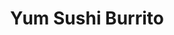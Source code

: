 ---
layout: place
title: "Yum Sushi Burrito"
permalink: /tennessee/johnson-city/yum-sushi-burrito.html
stateAbbr: TN
stateName: Tennessee
cityName: Johnson City
seo:
  name: "Yum Sushi Burrito"
  type: Restaurant
  links: null
description: "Looking for sushi in Johnson City, Tennessee? Check out Yum Sushi Burrito for a delightful Japanese dining experience. Enjoy a variety of sushi and other dis..."
place_id: ChIJxbTIHn19WogRnkkw1eDEziM
photos:
  - name: >-
      places/ChIJxbTIHn19WogRnkkw1eDEziM/photos/AeeoHcI_-DlyKe8ut4TcqhGCIndA0mh60OKOsSu8LW59vvqt0Qsu5R2wwcKm2despkw4JUfoQs255MDS9rhkvNkvkNBqV8gxDMoK-EVkyY08FsjNnMXfQNMfhNoMqJKj5qEeU2vR-ogesiVjiQdDUYLeijYZRJ7-DyUehCshII0wUVvuqfY6MfzPWH9r1EYdaA5mZZMfQj_I64F01Yjoyc0k_reSjVneewrFyn7DTOGiyTpSndweD9UC5mMZngakLhwi4ChtqV_UwhmEXr0ClQ4P2K9Efo_QrOzBPCMbO_Nf95blm3scD5Vr_2G88BEUUwaT1-zYgcgytgSsOYM0QeaUWIgRVHk2KeYVZj2ljbh7IzfpRZU3R9OEkPsGeWFK_sW6BxQE7yAB99iSGoDfwVjNuDbp8ktS2K5up4H7Sr9Uylc
    widthPx: 3024
    heightPx: 4032
    authorAttributions:
      - displayName: Corey Blaske
        uri: https://maps.google.com/maps/contrib/113269326444898058943
        photoUri: >-
          https://lh3.googleusercontent.com/a-/ALV-UjVhqarqRKfeUCnH5QMaixgMsBR8kAPzHtAaNSkCZwHa7ebAF3Si=s100-p-k-no-mo
    flagContentUri: >-
      https://www.google.com/local/imagery/report/?cb_client=maps_api_places.places_api&image_key=!1e10!2sCIHM0ogKEICAgICRoPyRTw&hl=en-US
    googleMapsUri: >-
      https://www.google.com/maps/place//data=!3m4!1e2!3m2!1sCIHM0ogKEICAgICRoPyRTw!2e10!4m2!3m1!1s0x885a7d7d1ec8b4c5:0x23cec4e0d530499e
  - name: >-
      places/ChIJxbTIHn19WogRnkkw1eDEziM/photos/AeeoHcJP8NtN7qEzIVVmZa9GWgpiMtBkuCXAylGnYWW5tYOZkT7YBL7oRDAZDQqzBEOFmUPw2eLkuDO42cy-4h6rg8QnkNdhWHPp_EELUfNXz7fUxgFnu6v235RsZa6DVCoAi2kuOORiLK1gKqxQ5EBC5zO7e1pNbE7_n_-ocgxtcX2RFBikWWZbK1_LdEs3c9lRI2rpMsXeN4_mZs0srdRCsAJ3NqQrbvthT1j6Stb-RKojWeW0aq6iyMtmg32t-XNzNxftjNYxRm3Bopbw28uEU9Di0eBdhANAaRD5IQqnuskzR0yh0yBS9Q8vT6pKNq4zEnM88m-wXbt4oM5IzugyG_pLwnzBWMbjhbX_zoNtOdKaBOsWncPd2nxrmJD8BkCSImTatudEwagt_ycPS_wCyR5AUKguDCHq-rMwcADUNslp4VE
    widthPx: 3024
    heightPx: 4032
    authorAttributions:
      - displayName: Magee
        uri: https://maps.google.com/maps/contrib/110822647678581215826
        photoUri: >-
          https://lh3.googleusercontent.com/a/ACg8ocJxh4Q6GmwtG6tb7kr3mGZlypBCqH76XAwzefBu2orefbv3vyaA=s100-p-k-no-mo
    flagContentUri: >-
      https://www.google.com/local/imagery/report/?cb_client=maps_api_places.places_api&image_key=!1e10!2sCIHM0ogKEICAgIC7zcmg8gE&hl=en-US
    googleMapsUri: >-
      https://www.google.com/maps/place//data=!3m4!1e2!3m2!1sCIHM0ogKEICAgIC7zcmg8gE!2e10!4m2!3m1!1s0x885a7d7d1ec8b4c5:0x23cec4e0d530499e
  - name: >-
      places/ChIJxbTIHn19WogRnkkw1eDEziM/photos/AeeoHcLs6t3hDHeEBtwmn3t9K5ECslSNND9dlbkEDflkI7eQ0yjO3tcwzdgXZwAjn8enk-jkB-yG2XzmCR50aAV3jBQzOPeX7lP91la6wNp_tUM0SkB3-36rprtvxoNmwo2eKF0xSHAdYW7KGD4VRetVcb2sFpdcgHjvsqn_1eysADFSl8RCvwAeGjk_6nvY4r2F7U-EUI3IWJkAA3d5TI8rurkQzkkxcOJdPDUnQT1Zw25FJ6YHY9LpFwQBkAFcguJ2fT8SvgOK3bP2lCNxuUSvdI05kprEWM_Ca9APFOdMgZIuaNLIoBQurcPnD_V94d88QFbr8zzGLZ7TSgI_Xp2NlSVefRcABIBeVUT-iTVm-akqsV5IO2Yg7yhz6wb8hoZYcZhQtyLFgXgxKP_4lXTAvDNUmQ0_04nXP2sEkzMfpU9lpA
    widthPx: 3024
    heightPx: 4032
    authorAttributions:
      - displayName: Magee
        uri: https://maps.google.com/maps/contrib/110822647678581215826
        photoUri: >-
          https://lh3.googleusercontent.com/a/ACg8ocJxh4Q6GmwtG6tb7kr3mGZlypBCqH76XAwzefBu2orefbv3vyaA=s100-p-k-no-mo
    flagContentUri: >-
      https://www.google.com/local/imagery/report/?cb_client=maps_api_places.places_api&image_key=!1e10!2sCIHM0ogKEICAgIC7zcmgcg&hl=en-US
    googleMapsUri: >-
      https://www.google.com/maps/place//data=!3m4!1e2!3m2!1sCIHM0ogKEICAgIC7zcmgcg!2e10!4m2!3m1!1s0x885a7d7d1ec8b4c5:0x23cec4e0d530499e
  - name: >-
      places/ChIJxbTIHn19WogRnkkw1eDEziM/photos/AeeoHcKzuzOwR6wV5uyT5JAxKNbOaxydXH6sb6iFfayLs3_j9ywGaaM4UtNZ6WHkROdTkumyl_vE0a6bAkTyBQQ9A610eUgDFRnPtEcwJBViYM7_mvobgNX-g5IlN_bxODarStNCAbZri55eD_Wfgr9EdXY7XwheMcUVquoqHtxoOATESekkuSRQEbx3RBuFYO6RFyiMpMRvpJOHvj_SVsKeFJadnN5rKZbGxPtn7lYZiwwVQntBQGPCaLjCdUzTchF_yhz2TlMCt3zMXBlxSW1SGA6lj28ZxXEd1nSINJHo6LOOcptxQxoI_OPG6hsUDgd0_iaKqRGL-6FBjcnU9-UcwtV5jTyVzReQdiNnZKFFxjegb2Cg68HOVQ_N6AWTE0I-fsUdgR_21Jv8FPWU3wHS72ca4IXWOw1xyp2aX9Hj_aBfCg
    widthPx: 3468
    heightPx: 4624
    authorAttributions:
      - displayName: Patrick Owens
        uri: https://maps.google.com/maps/contrib/114341028438526107134
        photoUri: >-
          https://lh3.googleusercontent.com/a-/ALV-UjUa19D1sOS5Uc8rZwoXSskEnR6t0NVzI8csR7mE31oAgV3W3gRt=s100-p-k-no-mo
    flagContentUri: >-
      https://www.google.com/local/imagery/report/?cb_client=maps_api_places.places_api&image_key=!1e10!2sCIHM0ogKEICAgICpm9ebQg&hl=en-US
    googleMapsUri: >-
      https://www.google.com/maps/place//data=!3m4!1e2!3m2!1sCIHM0ogKEICAgICpm9ebQg!2e10!4m2!3m1!1s0x885a7d7d1ec8b4c5:0x23cec4e0d530499e
  - name: >-
      places/ChIJxbTIHn19WogRnkkw1eDEziM/photos/AeeoHcKMEtBpT9o7A4UEcu08HpEVUZAFkfoQF4LiQQ-JkkQWUy8s0EGFU5XeDJ19OnubsbsMVR-PtsodV4t8k1UVWfJiCz6m8pqcLcCUDhieoFFPoPmHi8hJMxg6S--hdnZrqt-KIhuL9AgBvqSN2npe1vjnQzaMRI374qMpmOtjSN7X_MkGNxCl1CfhbE6_zvxidDV_wqimLH_vedIX7k5oLpuFPz0ILgwXpFxRNSh3KBZw-_M_mxFzbjes5SkGEsOVMM1BWfz2G60Hy7El21bIQziGAsq1UPNW-pGZo97NxaDJ_Zc1FidTxwIro5EUYDlYkhGgPNgS1OgmM9Aa9o0REHKyC2ywI8_D0YRlaVeYBDbWuMkyCiTysrnmWfh4Zaje8O1rGaOMQHUig65HhNasmOUFiXWrOcVHYvTsMw8UssY
    widthPx: 4032
    heightPx: 2268
    authorAttributions:
      - displayName: Pete H
        uri: https://maps.google.com/maps/contrib/102261442654051810726
        photoUri: >-
          https://lh3.googleusercontent.com/a/ACg8ocIcPSuKfBAObmjFFB85pBvEo3UdgHWQQCXR0J6fu75HvLzP1A=s100-p-k-no-mo
    flagContentUri: >-
      https://www.google.com/local/imagery/report/?cb_client=maps_api_places.places_api&image_key=!1e10!2sCIHM0ogKEICAgICc2sDrZw&hl=en-US
    googleMapsUri: >-
      https://www.google.com/maps/place//data=!3m4!1e2!3m2!1sCIHM0ogKEICAgICc2sDrZw!2e10!4m2!3m1!1s0x885a7d7d1ec8b4c5:0x23cec4e0d530499e
  - name: >-
      places/ChIJxbTIHn19WogRnkkw1eDEziM/photos/AeeoHcJ4KODZhB5iYE5BZnF7dFzD58YAwfhvVOx4Y093hQ2IdIBgH8V-RVtREEJnxpt59Lca3H_h1HKS_SzcdpZLBdUOaKzKbGc58whlDtQ0Xtikch5G4nlF9lUzOlRzyexpvJiXJ73eeXdMuC_dQOt4EuVo5d-aAtEKQDXbtcHGGYEyKyfqc-Vp0p19W-_dAlUnPX4dHUwjwqzXAIYWn3PIiiWsqer3Pc1g97kHR5dQ83fQBRbKnkwPOZJJa83TJyi6WDSqI8jJjMlJ0jcuHlyLIsDAyzSXYtEQWrJCU0Ke5T2l8DPjDEBxnWY3p7z9hHlsrVGC-uzys-u3_yZPYO8LHJH-5EHfO3Lpy10-JQPuQ21aymjJ-9i9o8HCakwg-07S3Zmz89XQTQStLGsGKrOgAHxrcFEJmrAQiKquC2CFENdtjQ
    widthPx: 3072
    heightPx: 4096
    authorAttributions:
      - displayName: Laura
        uri: https://maps.google.com/maps/contrib/103480796837310206994
        photoUri: >-
          https://lh3.googleusercontent.com/a-/ALV-UjXtPI-C-vLjGl8mhgMZBK8kdaTCK9olZ4vUNiAc4QeJksqjp1522w=s100-p-k-no-mo
    flagContentUri: >-
      https://www.google.com/local/imagery/report/?cb_client=maps_api_places.places_api&image_key=!1e10!2sCIHM0ogKEICAgIDs6ZK0ag&hl=en-US
    googleMapsUri: >-
      https://www.google.com/maps/place//data=!3m4!1e2!3m2!1sCIHM0ogKEICAgIDs6ZK0ag!2e10!4m2!3m1!1s0x885a7d7d1ec8b4c5:0x23cec4e0d530499e
  - name: >-
      places/ChIJxbTIHn19WogRnkkw1eDEziM/photos/AeeoHcK0ysbmfdmIoz-CMbnu-UPK9MKO4IWnp6ZEgO1sVNHCqw_Y2ta2qAcFtdjHO2kikAnnS5nOFVgsOc4UnDjYPF-ThPpiIxiBXr0wSqKcGzh7Rzw6_5VkN6kiUA4FMD9Nfvj3Pvjh0MxRdq3oHzkwN3nOUTh7zKZurJ80_mwUqTFSs0-gou4vUhlUDDONc8vWqbaOKqkIMqVvk-bppo0SdA7WHfmkHG5ScOA-tKWXKF2GHJOx8hWjfp1Bel4V4WeFtPP6DrTvIy-gM7M-rxVsH60_04Y55haGSxqcmicGLtz254rqlVrTnS3-2GAwnn5BUOADBc0Zs6KZTWr6go6EjLxIC4MVBXnat6jqHQA0g-M5y42iaKjBL69BYKaA_fmT3cFHwOFGzWmvRmBOTXGCJGZW-q9I6VFTWMJDpXtC4l2Og58
    widthPx: 1290
    heightPx: 1542
    authorAttributions:
      - displayName: Emily Ingram
        uri: https://maps.google.com/maps/contrib/104795238054615629954
        photoUri: >-
          https://lh3.googleusercontent.com/a-/ALV-UjVSdRsHAGCtIHvyG2TokmKe2tI-QEv3f8jCLmZ9UOz19lvifQtwGw=s100-p-k-no-mo
    flagContentUri: >-
      https://www.google.com/local/imagery/report/?cb_client=maps_api_places.places_api&image_key=!1e10!2sCIHM0ogKEICAgICx2uy9wwE&hl=en-US
    googleMapsUri: >-
      https://www.google.com/maps/place//data=!3m4!1e2!3m2!1sCIHM0ogKEICAgICx2uy9wwE!2e10!4m2!3m1!1s0x885a7d7d1ec8b4c5:0x23cec4e0d530499e
  - name: >-
      places/ChIJxbTIHn19WogRnkkw1eDEziM/photos/AeeoHcKvcTSmqPf402yhubZAWZmXZyxAF_6m7jycv0XObjR4ZOo7lBYcO2gFQo9dL3ruE7r75RH4yWCY2l5gsxc12vFzRlSdRt0eyD1fyIqQgA8jMDY-Gbz_tWdWbG49-T32823-sOkCodifRFJWeYoXxcdHfVTZYJbzbGvVcNJLc2Ho0A55T2WtBnyQ4Xv8ce0tcXY1rjrCKjfsp1DYnTOeP2Wre02lLgrbqw704swOmAzIJBVD_6ytc6haf9RxtzwnK4P7qWpwFojRlhyz_1IjAuwCyI42JDXxE7Tyj7Ig-GK_CVQRts9eR_mG0yGCVQqK8n3Aq1G7r89qZ0MeSYEkhyEiVzC-3ScVInkIM1weB5ZK8aBCgH-lLn6WuetG2aUW60l9TbHMMPNtnN6bOIvjB5N1AXYrbbMzTAgVBA8bZ32VIA
    widthPx: 3024
    heightPx: 4032
    authorAttributions:
      - displayName: Magee
        uri: https://maps.google.com/maps/contrib/110822647678581215826
        photoUri: >-
          https://lh3.googleusercontent.com/a/ACg8ocJxh4Q6GmwtG6tb7kr3mGZlypBCqH76XAwzefBu2orefbv3vyaA=s100-p-k-no-mo
    flagContentUri: >-
      https://www.google.com/local/imagery/report/?cb_client=maps_api_places.places_api&image_key=!1e10!2sCIHM0ogKEICAgIC7zcmgSg&hl=en-US
    googleMapsUri: >-
      https://www.google.com/maps/place//data=!3m4!1e2!3m2!1sCIHM0ogKEICAgIC7zcmgSg!2e10!4m2!3m1!1s0x885a7d7d1ec8b4c5:0x23cec4e0d530499e
  - name: >-
      places/ChIJxbTIHn19WogRnkkw1eDEziM/photos/AeeoHcJfPiFvAH93Zji3lUt4_ySZ9AwDZWy3plvc3IIM1S56gqFaf4obF4Fyg1GaZyZtnm-wKnt6RyT2h3uR1OcsgfyOOJB9A01cNt6BTlfijP9So_WNIp9xiTREjC60SlKZVvCvLj8rC8PPalEdFuHhBR13vJ0Vdajro5K4G9j_Wc0BWTU6shRRgNP0_dYR0UcTT0Ly7Ig22ri0EM9AWKBCRWkEgm0Pf5EOBiqxwcjbKPXRda62OJGAt---D2WszauKg2zvpAtCQgcF2kfv4IDPlghPRynTj53y78PnwTGCEV3oby82tOZxDs-Zvs5gCcS-2jfB0q8SRQa0bgz7jygl1nhNz-xr_gvCALRVyHNwhE9UMFo-8Y5GrETh-huoK0gL52xNBBE25iCddQQNkog_WUs3_NsgooG-qIGjDX-vZBM
    widthPx: 4032
    heightPx: 3024
    authorAttributions:
      - displayName: Barry Lovelace
        uri: https://maps.google.com/maps/contrib/112180653544631641648
        photoUri: >-
          https://lh3.googleusercontent.com/a-/ALV-UjU-47PiNtQbuzCJfZCQIpKcivC23mSvI7j1tUgWsBzZ4mGG08BalA=s100-p-k-no-mo
    flagContentUri: >-
      https://www.google.com/local/imagery/report/?cb_client=maps_api_places.places_api&image_key=!1e10!2sCIHM0ogKEICAgICcxob_VA&hl=en-US
    googleMapsUri: >-
      https://www.google.com/maps/place//data=!3m4!1e2!3m2!1sCIHM0ogKEICAgICcxob_VA!2e10!4m2!3m1!1s0x885a7d7d1ec8b4c5:0x23cec4e0d530499e
  - name: >-
      places/ChIJxbTIHn19WogRnkkw1eDEziM/photos/AeeoHcLIxlHUr1Saq6U4rnilsLUujLrwPEpkjYoFtHP0pIDi8jx5hwKyaA-enpbGGmXTRT8F-M4ePr-JXFLLA7hsGFBYeFDeZ4fPaHslzgHKRr0BO6FanRoAnfXGOtIUTnVEA_CDrRNeuqL44tM0Tj1T_Hkk_bX53hYMLQVwyZwCgZs_FnjrpvdgMjdJgkqyjjnZuyipARnc7rSoN9tndvcSgEDD6hu9q4y4RNKmlblkGLVoI9r4LoVBPFiS9nJTItEJXNuTsd2msgIgEaxA1EyZK9gYHF5o48hb0KtusaBgpvASgQ1g3Rcf8te5AwtziMcCaimdkR5e64kqodduMgzGFadsB4GT4j39Hpukztwqb3g4YpCBCaql3N4vi1kNYYpKzQRXyxOCSR51j_2-UVuskdYNEN8enLBqz9KGbB6Dx-5UcSQ
    widthPx: 2266
    heightPx: 2268
    authorAttributions:
      - displayName: JP Mathes II
        uri: https://maps.google.com/maps/contrib/110961526481268475384
        photoUri: >-
          https://lh3.googleusercontent.com/a-/ALV-UjXo_HJ-Uf2HxEa3IcDoGa92bosVVCl_Hi2mC69RtKNnBF9W7-cnDA=s100-p-k-no-mo
    flagContentUri: >-
      https://www.google.com/local/imagery/report/?cb_client=maps_api_places.places_api&image_key=!1e10!2sCIHM0ogKEICAgIC3oe672wE&hl=en-US
    googleMapsUri: >-
      https://www.google.com/maps/place//data=!3m4!1e2!3m2!1sCIHM0ogKEICAgIC3oe672wE!2e10!4m2!3m1!1s0x885a7d7d1ec8b4c5:0x23cec4e0d530499e
address: '1735 W State of Franklin Rd #8, Johnson City, TN 37604, USA'
street: '1735 W State of Franklin Rd #8'
city: Johnson City
state: TN
zip: '37604'
country: USA
neighborhood: null
latitude: '36.300963'
longitude: '-82.377097'
accessibility_options:
  wheelchairAccessibleParking: true
  wheelchairAccessibleEntrance: true
  wheelchairAccessibleRestroom: true
  wheelchairAccessibleSeating: true
business_status: OPERATIONAL
name: Yum Sushi Burrito
google_maps_links:
  directionsUri: >-
    https://www.google.com/maps/dir//''/data=!4m7!4m6!1m1!4e2!1m2!1m1!1s0x885a7d7d1ec8b4c5:0x23cec4e0d530499e!3e0
  placeUri: https://maps.google.com/?cid=2580216106458302878
  writeAReviewUri: >-
    https://www.google.com/maps/place//data=!4m3!3m2!1s0x885a7d7d1ec8b4c5:0x23cec4e0d530499e!12e1
  reviewsUri: >-
    https://www.google.com/maps/place//data=!4m4!3m3!1s0x885a7d7d1ec8b4c5:0x23cec4e0d530499e!9m1!1b1
  photosUri: >-
    https://www.google.com/maps/place//data=!4m3!3m2!1s0x885a7d7d1ec8b4c5:0x23cec4e0d530499e!10e5
primary_type: Sushi Restaurant
opening_hours:
  regular: null
  current: null
secondary_opening_hours:
  regular:
    weekdayDescriptions: null
    type: null
  current:
    weekdayDescriptions: null
    type: null
phone: null
price_level: null
price_range: null
rating: null
rating_count: 0
website: null
reviews: null
parking_options: null
payment_options: null
allow_dogs: null
curbside_pickup: null
delivery: null
dine_in: null
good_for_children: null
good_for_groups: null
good_for_sports: null
live_music: null
menu_for_children: null
outdoor_seating: null
reservable: null
restroom: null
serves_beer: null
serves_breakfast: null
serves_brunch: null
serves_cocktails: null
serves_coffee: null
serves_dinner: null
serves_dessert: null
serves_lunch: null
serves_vegetarian_food: null
serves_wine: null
takeout: null
summary: null

---